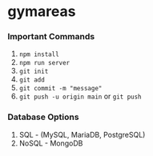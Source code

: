 # gymareas

### Important Commands

1. `npm install`
2. `npm run server`
3. `git init`
4. `git add`
5. `git commit -m "message"`
6. `git push -u origin main` or `git push`

### Database Options

1. SQL - (MySQL, MariaDB,  PostgreSQL)
2. NoSQL - MongoDB